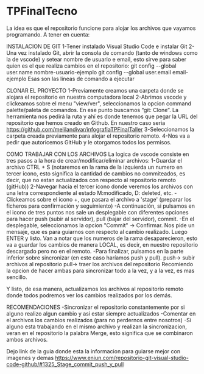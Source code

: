 # TPFinalTecno
La idea es que el repositorio funcione para alojar los archivos que vayamos programando.
A tener en cuenta:

INSTALACION DE GIT
1-Tener instalado Visual Studio Code e instalar Git
2- Una vez instalado Git, abrir la consola de comando (tanto de windows como la de vscode) y setear nombre de usuario e email, esto sirve para saber quien es el que realiza cambios en el repositorio:
 git config --global user.name nombre-usuario-ejemplo
 git config --global user.email email-ejemplo
 Esas son las lineas de comando a ejecutar

CLONAR EL PROYECTO
1-Previamente creamos una carpeta donde se alojara el repositorio en nuestra computadora local
2-Abrimos vscode y clickeamos sobre el menu "view/ver", seleccionamos la opcion command palette/paleta de comandos. En ese punto buscamos “git: Clone”. La herramienta nos pedirá la ruta y ahí es donde tenemos que pegar la URL del repositorio que hemos creado en Github. En nuestro caso seria https://github.com/melilandivar/infografiaTPFinalTaller
3-Seleccionamos la carpeta creada previamente para alojar el repositorio remoto.
4-Nos va a pedir que autoricemos GitHub y le otorgamos todos los permisos.

COMO TRABAJAR CON LOS ARCHIVOS
La logica de vscode consiste en tres pasos a la hora de crear/modificar/eliminar archivos:
1-Guardar el archivo CTRL + S (notaremos en la rama de la izquierda un numero en tercer icono, esto significa la cantidad de cambios no commiteados, es decir, que no estan actualizados con respecto al repositorio remoto (gitHub))
2-Navegar hacia el tercer icono donde veremos los archivos con una letra correspondiente al estado M:modificado, D: deleted, etc. 
  -Clickeamos sobre el icono +, que pasara el archivo a 'stage' (preparar los ficheros para confirmación y seguimiento)
  -A continuación, si pulsamos en el icono de tres puntos nos sale un desplegable con diferentes opciones para hacer push (subir al servidor), pull (bajar del servidor), commit.
  -En el desplegable, seleccionamos la opcion "Commit" -> Confirmar. Nos pide un mensaje, que es para guiarnos con respecto al cambio realizado. Luego ENTER y listo. Van a notar que los numeros de la rama desaparecieron, esto va a guardar los cambios de manera LOCAL, es decir, en nuestro repositorio descargado pero no en el remoto. 
  -Para finalizar, pulsamos en la parte inferior sobre sincronizar (en este caso haríamos push y pull).
    push-> subir archivos al repositorio
    pull-> traer los archivos del repositorio
  Recomiendo la opcion de hacer ambas para sincronizar todo a la vez, y a la vez, es mas sencillo.
  
 Y listo, de esa manera, actualizamos los archivos al repositorio remoto donde todos podremos ver los cambios realizados por los demás.
 
RECOMENDACIONES
 -Sincronizar el repositorio constantemente por si alguno realizo algun cambio y asi estar siempre actualizados
 -Comentar en el archivos los cambios realizados (para no perdernos entre nosotros)
 -Si alguno esta trabajando en el mismo archivo y realizan la sincronizacion, veran en el repositorio la palabra Merge, esto significa que se combinaron ambos archivos.
 
Dejo link de la guia donde esta la informacion para guiarse mejor con imagenes y demas https://www.eniun.com/repositorio-git-visual-studio-code-github/#1325_Stage_commit_push_y_pull
  
